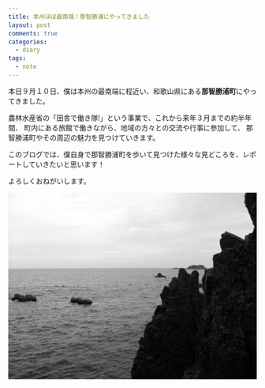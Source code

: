 ```yaml
---
title: 本州ほぼ最南端！那智勝浦にやってきました
layout: post
comments: true
categories:
  - diary
tags:
  - note
---
```

本日９月１０日、僕は本州の最南端に程近い、和歌山県にある**那智勝浦町**にやってきました。

農林水産省の「田舎で働き隊!」という事業で、これから来年３月までの約半年間、
町内にある旅館で働きながら、地域の方々との交流や行事に参加して、
那智勝浦町やその周辺の魅力を見つけていきます。

このブログでは、僕自身で那智勝浦町を歩いて見つけた様々な見どころを、レポートしていきたいと思います！

よろしくおねがいします。

![那智勝浦から見た水平線][1]


 [1]: /img/uploads/2009/09/coming-nachikatsuura-town.jpg

